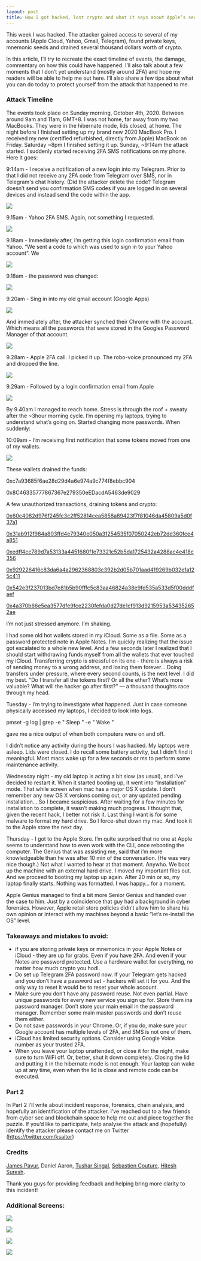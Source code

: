 ```yaml
---
layout: post
title: How I got hacked, lost crypto and what it says about Apple’s security. Part 1
---
```

This week I was hacked. The attacker gained access to several of my accounts (Apple Cloud, Yahoo, Gmail, Telegram), found private keys, mnemonic seeds and drained several thousand dollars worth of crypto.



In this article, I’ll try to recreate the exact timeline of events, the damage, commentary on how this could have happened. I’ll also talk about a few moments that I don’t yet understand (mostly around 2FA) and hope my readers will be able to help me out here. I’ll also share a few tips about what you can do today to protect yourself from the attack that happened to me.



### Attack Timeline

The events took place on Sunday morning, October 4th, 2020. Between around 9am and 11am, GMT+8. I was not home, far away from my two MacBooks. They were in the hibernate mode, lids closed, at home. The night before I finished setting up my brand new 2020 MacBook Pro. I received my new (certified refurbished, directly from Apple) MacBook on Friday. Saturday \~8pm I finished setting it up. Sunday, \~9:14am the attack started. I suddenly started receiving 2FA SMS notifications on my phone. Here it goes:



9:14am - I receive a notification of a new login into my Telegram. Prior to that I did not receive any 2FA code from Telegram over SMS, nor in Telegram's chat history. (Did the attacker delete the code? Telegram doesn’t send you confirmation SMS codes if you are logged in on several devices and instead send the code within the app.



![](https://lh5.googleusercontent.com/W7v53X9LEwMnQ1iCTzt9TWCrfoFnm-cl28pmL2-RQSkWqYbsQGBXQikAieURLX0FNqV8pIL5y-w3qOXwYnG1B-oZe7PivWV7Qh2VYq5P9909b4qsRbAjlirc6VgF9ApTV7hMfDkW)



9.15am - Yahoo 2FA SMS. Again, not something I requested.

![](https://lh4.googleusercontent.com/KlVAWx4A7EbSWJABi6KPvYRnWJsyz05QJbTugD4uN0_VwzwLOzt3TWhVJPtN1kt6Cpd8FdGVS29XvAI5LrqrAl6Cl52sAjkbzQHhSZ3jx8YL47fq91LvunL55dtFcOfmkw7TB0sI)



9.18am - Immediately after, i’m getting this login confirmation email from Yahoo. “We sent a code to <phone number> which was used to sign in to your Yahoo account”. We

![](https://lh4.googleusercontent.com/hhhSMqwoDAKEE26IMtDJav4GWQTMOIya8xXPjzQssM_h1Yh40wsx8PDEFf7HGQeeu9Sia3y7BiJeHecQ52ilrPtF71Dw7mx82g_VmJvYWOtvLpOvnh6DJxzDvxoYPihZun6O8_lH)



9.18am - the password was changed:

![](https://lh4.googleusercontent.com/cMt5nOHVmgf_9gT9JdOr1JeaLcGnjujPqifY0nJWKq9BKyLCQQNVgS9s8orVU4FDIfLrNNPB6zoO8Evm-bydun0Uj1yiAIV-bLNjLvE4Y9L6a5603qKO5n76Y8P1NlLls5C-V9ze)



9.20am - Sing in into my old gmail account (Google Apps)

![](https://lh6.googleusercontent.com/31sNKa_SOYx7U4yRfP8DlRnaNK3mZommgGSj9d1g_hx-oihl7d-aaRPrFKCyd-BB6ZldKaSJmn8UBcksG62jEiJdAhm0GVICnKax2jyCvbe6dw0cO_E92nz4FTwyqqn4MM-_l1c1)



And immediately after, the attacker synched their Chrome with the account. Which means all the passwords that were stored in the Googles Password Manager of that account.



![](https://lh3.googleusercontent.com/LOrttgtuATZNgOntfoW-6uBqfFj6F02ACynbGzC0ep71wSQ3hI1xWc2hy3cpr96j-iFup9-PxaEYapje5oOxyU-RG3x6KWR7AIDHp2fQ2Lx79WMu6Q7cnFbE0t7kVTyjRK8vStYw)



9.28am - Apple 2FA call. I picked it up. The robo-voice pronounced my 2FA and dropped the line.

![](https://lh5.googleusercontent.com/cZdkS4IxkEVQ1H-hGiXIBJ6ESwOgb6t6AMd3sO57psnSMdq2JpTnyFkpcawzja0Q-wPN0_91AU_ReHkLrJMAhSZxJOuDi1ityEfTOAbQ5BRUcofFVxNZ7sXYZtrRDBtFCv3o4TIh)

9.29am - Followed by a login confirmation email from Apple

![](https://lh6.googleusercontent.com/2BTGAu6jQqSRcP5LuwqeEFmJ9sMado-980m2qT3zwADiHoatCrH71TEH67iQpDqahHDb_ffhrekPHzdiIUKCcCERYBrNUcKLkXGvleyOqgEd8ln4O8-1ISsyIPXJPp0FgpMAGZZf)



By 9.40am I managed to reach home. Stress is through the roof + sweaty after the ~3hour morning cycle. I’m opening my laptops, trying to understand what’s going on. Started changing more passwords. When suddenly:



10:09am - I’m receiving first notification that some tokens moved from one of my wallets.

![](https://lh6.googleusercontent.com/5ortkNYz80MKsaPS6CTmTFtxtl7kHvMqXTWMRqVuy-hlOfY1POwUha2tkckEuQ670JKJAgsND3tCGstmZId5C1DoLXZJPIR6iah7JWxHqoWpSS0mSs7cgAzw7dFqfw04oeZoCINc)



These wallets drained the funds:

0xc7a93685f6ae28d29d4a6e974a9c774f8ebbc904

0x8C46335777867367e279350eEDacdA5463de9029



A few unauthorized transactions, draining tokens and crypto:

[0x60c4082d976f245fc3c2ff52814cea5858a89423f7f81046da45809a5d0f37a1](https://etherscan.io/tx/0x60c4082d976f245fc3c2ff52814cea5858a89423f7f81046da45809a5d0f37a1)

[0x31ab912f984a803ffd4e79340e050a31254535f07050242eb72dd360fce4a851](https://etherscan.io/tx/0x31ab912f984a803ffd4e79340e050a31254535f07050242eb72dd360fce4a851)

[0xedff4cc789d7a53133a4451680f1e73321c52b5da1725432a4288ac4e418c356](https://etherscan.io/tx/0xedff4cc789d7a53133a4451680f1e73321c52b5da1725432a4288ac4e418c356)

[0x929226416c83da6a4a2962368803c392b2d05b701aad419269b032e1a125c411](https://etherscan.io/tx/0x929226416c83da6a4a2962368803c392b2d05b701aad419269b032e1a125c411)

[0x542e3f237013bd7e81b5b90fffc5c83aa46824a38e9fd535a533d5f00dddfaef](https://etherscan.io/tx/0x542e3f237013bd7e81b5b90fffc5c83aa46824a38e9fd535a533d5f00dddfaef)

[0x4a370b66e5ea3577dfe9fce2230fefda0d27de1cf913d9215953a534352652ae](https://etherscan.io/tx/0x4a370b66e5ea3577dfe9fce2230fefda0d27de1cf913d9215953a534352652ae)



I’m not just stressed anymore. I’m shaking.

I had some old hot wallets stored in my iCloud. Some as a file. Some as a password protected note in Apple Notes. I’m quickly realizing that the issue got escalated to a whole new level. And a few seconds later I realized that I should start withdrawing funds myself from all the wallets that ever touched my iCloud. Transferring crypto is stressful on its one - there is always a risk of sending money to a wrong address, and losing them forever… Doing transfers under pressure, where every second counts, is the next level. I did my best. “Do I transfer all the tokens first? Or all the ether? What’s more valuable? What will the hacker go after first?” — a thousand thoughts race through my head.



Tuesday - I’m trying to investigate what happened. Just in case someone physically accessed my laptops, I decided to look into logs.



pmset -g log | grep -e " Sleep " -e " Wake "



gave me a nice output of when both computers were on and off.

I didn’t notice any activity during the hours I was hacked. My laptops were asleep. Lids were closed. I do recall some battery activity, but I didn’t find it meaningful. Most macs wake up for a few seconds or ms to perform some maintenance activity.



Wednesday night - my old laptop is acting a bit slow (as usual), and i’ve decided to restart it. When it started booting up, it went into “Installation” mode. That while screen when mac has a major OS X update. I don't remember any new OS X versions coming out, or any updated pending installation… So I became suspicious. After waiting for a few minutes for installation to complete, it wasn’t making much progress. I thought that, given the recent hack, I better not risk it. Last thing I want is for some malware to format my hard drive. So I force-shut down my mac. And took it to the Apple store the next day.



Thursday - I got to the Apple Store. I’m quite surprised that no one at Apple seems to understand how to even work with the CLI, once rebooting the computer. The Genius that was assisting me, said that i’m more knowledgeable than he was after 10 min of the conversation. (He was very nice though.) Not what I wanted to hear at that moment. Anywho. We boot up the machine with an external hard drive. I moved my important files out. And we proceed to booting my laptop up again. After 20 min or so, my laptop finally starts. Nothing was formatted. I was happy… for a moment.



Apple Genius managed to find a bit more Senior Genius and handed over the case to him. Just by a coincidence that guy had a background in cyber forensics. However, Apple retail store policies didn’t allow him to share his own opinion or interact with my machines beyond a basic “let’s re-install the OS” level.



### Takeaways and mistakes to avoid:

* if you are storing private keys or mnemonics in your Apple Notes or iCloud - they are up for grabs. Even if you have 2FA. And even if your Notes are password protected. Use a hardware wallet for everything, no matter how much crypto you hodl.
* Do set up Telegram 2FA password now. If your Telegram gets hacked and you don’t have a password set - hackers will set it for you. And the only way to reset it would be to reset your whole account.
* Make sure you don’t have any password reuse. Not even partial. Have unique passwords for every new service you sign up for. Store them ina password manager. Don’t store your main email in the password manager. Remember some main master passwords and don’t reuse them either.
* Do not save passwords in your Chrome. Or, if you do, make sure your Google account has multiple levels of 2FA, and SMS is not one of them.
* iCloud has limited security options. Consider using Google Voice number as your trusted 2FA.
* When you leave your laptop unattended, or close it for the night, make sure to turn WiFi off. Or, better, shut it down completely. Closing the lid and putting it in the hibernate mode is not enough. Your laptop can wake up at any time, even when the lid is close and remote code can be executed.

### Part 2

In Part 2 I’ll write about incident response, forensics, chain analysis, and hopefully an identification of the attacker. I’ve reached out to a few friends from cyber sec and blockchain space to help me out and piece together the puzzle. If you’d like to participate, help analyse the attack and (hopefully) identify the attacker please contact me on Twitter (<https://twitter.com/ksaitor>)



### Credits

[James Pavur](https://www.linkedin.com/in/james-pavur-43119883/), Daniel Aaron, [Tushar Singal](https://www.linkedin.com/in/tusharsingal/), [Sebastien Couture](https://twitter.com/seb2point0), [Hitesh Suresh](https://twitter.com/hiteshsuresh).

Thank you guys for providing feedback and helping bring more clarity to this incident!



### Additional Screens:

![](https://lh3.googleusercontent.com/UFnmKtMmxpotpLjKYyTNlBAkuUccHvGwgIf-eQ_e1EgdEod465bPuCX6VtxKhUR5X5k1uoT0mmIu8Gn8HkxefYklTPDwSs4smgm3FsHSaII8ALDTxUqKdgJBLRoPM2jyhXChnBhy)

![](https://lh3.googleusercontent.com/UD1Jv8YHJlJeyam2m3HlbiNTNbPKU2XKdE77aw3HtmE2aHTb1ZF2NDihFH2rBPDWB4H_wvpI_AXAqS2lOnU_227CAOJ_jHTC4aM5-QsZ0go523hn7BMojKF4hJ1fMdYlJAvYBJcx)



![](https://lh4.googleusercontent.com/F-fGEsD3ZPGJ_e6pKouyly1zG_YUbjzgbNZVb5ArMGppBOu3sWTy2dJs1hSRK0JwHBNRURUCcoG1xQ-1APgH5fEHv7z85d2ylPID-wRQLt07oCHH1Hxz11-kIR5mhCsAb2Kmk6OF)

![](https://lh3.googleusercontent.com/jUDx2HngGeevIndo16TVTi0tEIcDsqTOibEd4wB6JYPr2pY9A_z8a0_FtAHXM6jXGZnsJFwXHKpdWf8fTBP0jjgx-rnd0GdgCCUAvzlxmdVxfO6k97L5kjh1hseyLa5yzcTF9GSM)